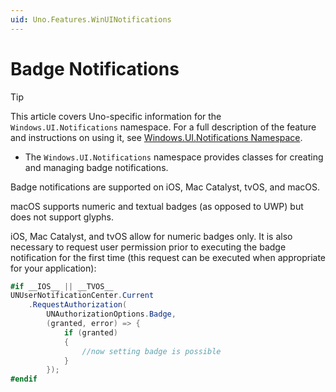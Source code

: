 ```yaml
---
uid: Uno.Features.WinUINotifications
---
```


# Badge Notifications

> [!TIP]
> This article covers Uno-specific information for the `Windows.UI.Notifications` namespace. For a full description of the feature and instructions on using it, see [Windows.UI.Notifications Namespace](https://learn.microsoft.com/uwp/api/windows.ui.notifications).

* The `Windows.UI.Notifications` namespace provides classes for creating and managing badge notifications.

Badge notifications are supported on iOS, Mac Catalyst, tvOS, and macOS.

macOS supports numeric and textual badges (as opposed to UWP) but does not support glyphs.

iOS, Mac Catalyst, and tvOS allow for numeric badges only. It is also necessary to request user permission prior to executing the badge notification for the first time (this request can be executed when appropriate for your application):

```csharp
#if __IOS__ || __TVOS__
UNUserNotificationCenter.Current
    .RequestAuthorization(
        UNAuthorizationOptions.Badge,
        (granted, error) => {
            if (granted)
            {
                //now setting badge is possible
            }
        });
#endif
```
